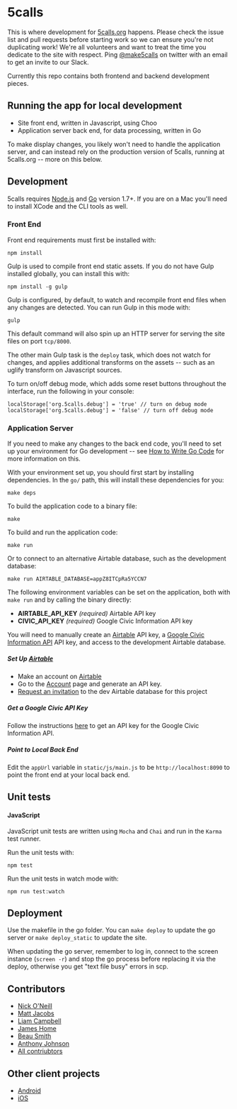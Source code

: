 # 5calls

This is where development for [5calls.org](http://5calls.org) happens. Please check the issue list and pull requests before starting work so we can ensure you're not duplicating work! We're all volunteers and want to treat the time you dedicate to the site with respect. Ping  [@make5calls](https://twitter.com/make5calls) on twitter with an email to get an invite to our Slack.

Currently this repo contains both frontend and backend development pieces.

## Running the app for local development

* Site front end, written in Javascript, using Choo
* Application server back end, for data processing, written in Go

To make display changes, you likely won't need to handle the application
server, and can instead rely on the production version of 5calls, running at
5calls.org -- more on this below.

## Development

5calls requires [Node.js][nodejs] and [Go][golang] version 1.7+. If you are on a
Mac you'll need to install XCode and the CLI tools as well.

[nodejs]: https://nodejs.org/en/
[golang]: https://golang.org/

### Front End

Front end requirements must first be installed with:

`npm install`

Gulp is used to compile front end static assets. If you do not have Gulp
installed globally, you can install this with:

`npm install -g gulp`

Gulp is configured, by default, to watch and recompile front end files when
any changes are detected. You can run Gulp in this mode with:

`gulp`

This default command will also spin up an HTTP server for serving the site
files on port `tcp/8000`.

The other main Gulp task is the `deploy` task, which does not watch for
changes, and applies additional transforms on the assets -- such as an uglify
transform on Javascript sources.

To turn on/off debug mode, which adds some reset buttons throughout the interface, run the following in your console:

```
localStorage['org.5calls.debug'] = 'true' // turn on debug mode
localStorage['org.5calls.debug'] = 'false' // turn off debug mode
```

### Application Server

If you need to make any changes to the back end code, you'll need to set up
your environment for Go development -- see [How to Write Go
Code](https://golang.org/doc/code.html) for more information on this.

With your environment set up, you should first start by installing
dependencies. In the `go/` path, this will install these dependencies for you:

`make deps`

To build the application code to a binary file:

`make`

To build and run the application code:

`make run`

Or to connect to an alternative Airtable database, such as the development
database:

`make run AIRTABLE_DATABASE=appZ8ITCpRa5YCCN7`

The following environment variables can be set on the application, both with
`make run` and by calling the binary directly:

* **AIRTABLE_API_KEY** *(required)* Airtable API key
* **CIVIC_API_KEY** *(required)* Google Civic Information API key

You will need to manually create an [Airtable][airtable] API key, a [Google
Civic Information API][civic-api] API key, and access to the development
Airtable database.

##### Set Up [Airtable][airtable]

* Make an account on [Airtable][airtable]
* Go to the [Account](https://airtable.com/account) page and generate an API key.
* [Request an invitation][airtable-invite] to the dev Airtable database for this
  project

##### Get a Google Civic API Key

Follow the instructions [here][civic-api] to get an API key for the Google Civic Information API.

##### Point to Local Back End

Edit the `appUrl` variable in `static/js/main.js` to be `http://localhost:8090` to point the front end at your local back end.

[airtable]: https://airtable.com
[airtable-invite]: https://airtable.com/invite/l?inviteId=invo1EhjdkkkdjcxX&inviteToken=94e26833a508997c003b8908eebe4bb1
[civic-api]: https://developers.google.com/civic-information/docs/using_api

## Unit tests

#### JavaScript 
JavaScript unit tests are written using ```Mocha``` and ```Chai``` and run in the ```Karma``` test runner.

Run the unit tests with:

```npm test```

Run the unit tests in watch mode with:

```npm run test:watch```

## Deployment

Use the makefile in the go folder. You can `make deploy` to update the go server or `make deploy_static` to update the site.

When updating the go server, remember to log in, connect to the screen instance (`screen -r`) and stop the go process before replacing it via the deploy, otherwise you get "text file busy" errors in scp.

## Contributors
 - [Nick O'Neill](https://github.com/nickoneill)
 - [Matt Jacobs](https://github.com/capndesign)
 - [Liam Campbell](https://github.com/liamdanger)
 - [James Home](https://github.com/jameshome)
 - [Beau Smith](https://github.com/beausmith)
 - [Anthony Johnson](https://github.com/agjohnson)
 - [All contriubtors](https://github.com/5calls/5calls/graphs/contributors)

## Other client projects
 - [Android](https://github.com/5calls/android)
 - [iOS](https://github.com/5calls/ios)
